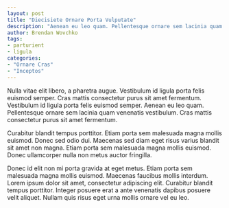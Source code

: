 ```yaml
---
layout: post
title: "Diecisiete Ornare Porta Vulputate"
description: "Aenean eu leo quam. Pellentesque ornare sem lacinia quam venenatis vestibulum. Duis mollis, est non commodo luctus, nisi erat porttitor ligula, eget lacinia odio sem nec elit."
author: Brendan Wovchko
tags:
- parturient
- ligula
categories:
- "Ornare Cras"
- "Inceptos"
---
```


Nulla vitae elit libero, a pharetra augue. Vestibulum id ligula porta felis euismod semper. Cras mattis consectetur purus sit amet fermentum. Vestibulum id ligula porta felis euismod semper. Aenean eu leo quam. Pellentesque ornare sem lacinia quam venenatis vestibulum. Cras mattis consectetur purus sit amet fermentum.

Curabitur blandit tempus porttitor. Etiam porta sem malesuada magna mollis euismod. Donec sed odio dui. Maecenas sed diam eget risus varius blandit sit amet non magna. Etiam porta sem malesuada magna mollis euismod. Donec ullamcorper nulla non metus auctor fringilla.

Donec id elit non mi porta gravida at eget metus. Etiam porta sem malesuada magna mollis euismod. Maecenas faucibus mollis interdum. Lorem ipsum dolor sit amet, consectetur adipiscing elit. Curabitur blandit tempus porttitor. Integer posuere erat a ante venenatis dapibus posuere velit aliquet. Nullam quis risus eget urna mollis ornare vel eu leo.

